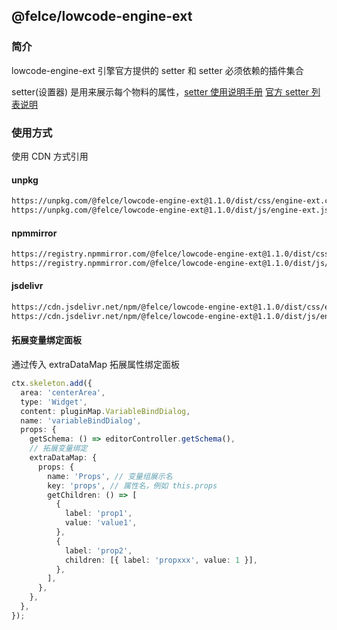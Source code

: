 ## @felce/lowcode-engine-ext

### 简介

lowcode-engine-ext 引擎官方提供的 setter 和 setter 必须依赖的插件集合

setter(设置器) 是用来展示每个物料的属性，[setter 使用说明手册](https://www.yuque.com/lce/doc/cl03wo_nmhznb) [官方 setter 列表说明](https://www.yuque.com/lce/doc/oc220p#fl46)

### 使用方式

使用 CDN 方式引用

#### unpkg

```html
https://unpkg.com/@felce/lowcode-engine-ext@1.1.0/dist/css/engine-ext.css
https://unpkg.com/@felce/lowcode-engine-ext@1.1.0/dist/js/engine-ext.js
```

#### npmmirror

```html
https://registry.npmmirror.com/@felce/lowcode-engine-ext@1.1.0/dist/css/engine-ext.css
https://registry.npmmirror.com/@felce/lowcode-engine-ext@1.1.0/dist/js/engine-ext.js
```

#### jsdelivr

```html
https://cdn.jsdelivr.net/npm/@felce/lowcode-engine-ext@1.1.0/dist/css/engine-ext.css
https://cdn.jsdelivr.net/npm/@felce/lowcode-engine-ext@1.1.0/dist/js/engine-ext.js
```

#### 拓展变量绑定面板

通过传入 extraDataMap 拓展属性绑定面板

```typescript
ctx.skeleton.add({
  area: 'centerArea',
  type: 'Widget',
  content: pluginMap.VariableBindDialog,
  name: 'variableBindDialog',
  props: {
    getSchema: () => editorController.getSchema(),
    // 拓展变量绑定
    extraDataMap: {
      props: {
        name: 'Props', // 变量组展示名
        key: 'props', // 属性名，例如 this.props
        getChildren: () => [
          {
            label: 'prop1',
            value: 'value1',
          },
          {
            label: 'prop2',
            children: [{ label: 'propxxx', value: 1 }],
          },
        ],
      },
    },
  },
});
```
